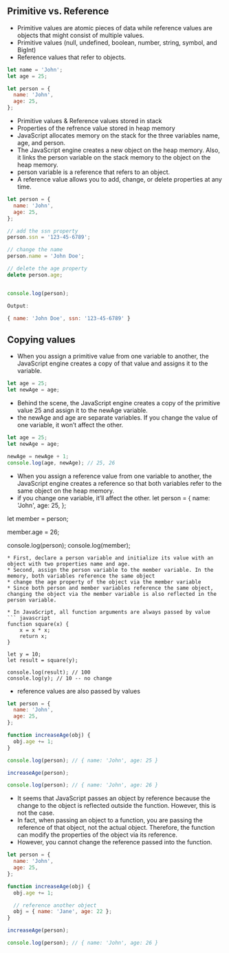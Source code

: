 ## Primitive vs. Reference
* Primitive values are atomic pieces of data while reference values are objects that might consist of multiple values.
* Primitive values (null, undefined, boolean, number, string, symbol, and BigInt)
* Reference values that refer to objects.
``` javascript
let name = 'John';
let age = 25;

let person = {
  name: 'John',
  age: 25,
};
```
* Primitive values & Reference values stored in stack 
* Properties of the refrence value stored in heap memory
* JavaScript allocates memory on the stack for the three variables name, age, and person.
* The JavaScript engine creates a new object on the heap memory. Also, it links the person variable on the stack memory to the object on the heap memory.
* person variable is a reference that refers to an object.
* A reference value allows you to add, change, or delete properties at any time.
``` javascript
let person = {
  name: 'John',
  age: 25,
};

// add the ssn property
person.ssn = '123-45-6789';

// change the name
person.name = 'John Doe';

// delete the age property
delete person.age;


console.log(person);
```

``` javascript
Output:

{ name: 'John Doe', ssn: '123-45-6789' }
```

## Copying values
* When you assign a primitive value from one variable to another, the JavaScript engine creates a copy of that value and assigns it to the variable. 

``` javascript
let age = 25;
let newAge = age;
```
* Behind the scene, the JavaScript engine creates a copy of the primitive value 25 and assign it to the newAge variable.
* the newAge and age are separate variables. If you change the value of one variable, it won’t affect the other.
``` javascript
let age = 25;
let newAge = age;

newAge = newAge + 1;
console.log(age, newAge); // 25, 26
```
* When you assign a reference value from one variable to another, the JavaScript engine creates a reference so that both variables refer to the same object on the heap memory.
*  if you change one variable, it’ll affect the other.
let person = {
  name: 'John',
  age: 25,
};

let member = person;

member.age = 26;

console.log(person);
console.log(member);
```
* First, declare a person variable and initialize its value with an object with two properties name and age.
* Second, assign the person variable to the member variable. In the memory, both variables reference the same object
* change the age property of the object via the member variable
* Since both person and member variables reference the same object, changing the object via the member variable is also reflected in the person variable.

* In JavaScript, all function arguments are always passed by value
``` javascript
function square(x) {
    x = x * x;
    return x;
}

let y = 10;
let result = square(y);

console.log(result); // 100 
console.log(y); // 10 -- no change
```
* reference values are also passed by values
``` javascript
let person = {
  name: 'John',
  age: 25,
};

function increaseAge(obj) {
  obj.age += 1;
}

console.log(person); // { name: 'John', age: 25 }

increaseAge(person);

console.log(person); // { name: 'John', age: 26 }
```
* It seems that JavaScript passes an object by reference because the change to the object is reflected outside the function. However, this is not the case.
* In fact, when passing an object to a function, you are passing the reference of that object, not the actual object. Therefore, the function can modify the properties of the object via its reference.
* However, you cannot change the reference passed into the function.
``` javascript
let person = {
  name: 'John',
  age: 25,
};

function increaseAge(obj) {
  obj.age += 1;

  // reference another object
  obj = { name: 'Jane', age: 22 };
}

increaseAge(person);

console.log(person); // { name: 'John', age: 26 }
```
